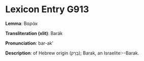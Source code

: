 # Lexicon Entry G913

**Lemma**: Βαράκ

**Transliteration (xlit)**: Barák

**Pronunciation**: bar-ak'

**Description**:
of Hebrew origin (בָּרָק); Barak, an Israelite:--Barak.
